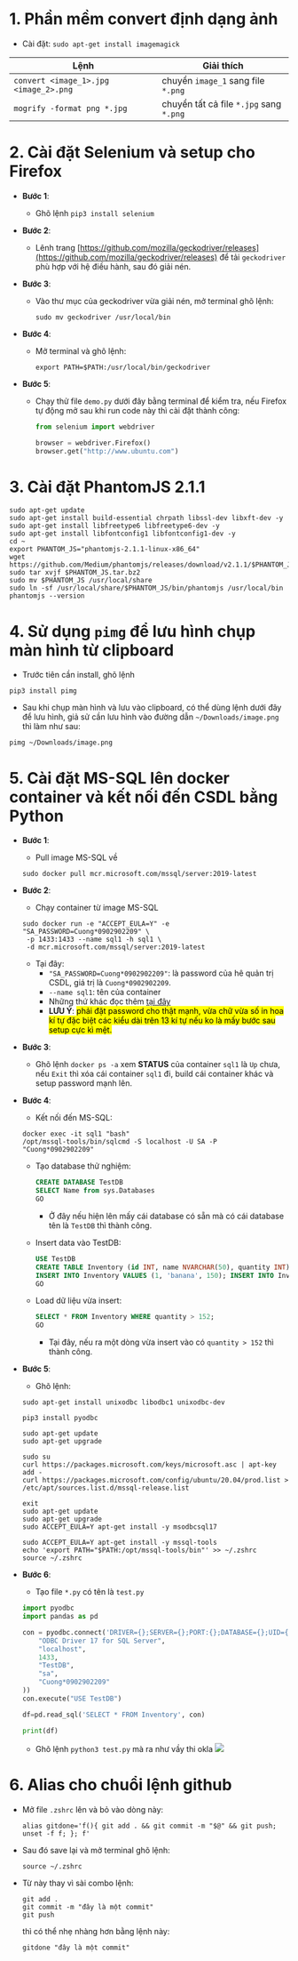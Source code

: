 # 1. Phần mềm convert định dạng ảnh
* Cài đặt: `sudo apt-get install imagemagick`

|Lệnh|Giải thích|
|-|-|
|`convert <image_1>.jpg <image_2>.png`| chuyển `image_1` sang file `*.png`|
|`mogrify -format png *.jpg`| chuyển tất cả file `*.jpg` sang `*.png`|

# 2. Cài đặt Selenium và setup cho Firefox
* **Bước 1**:
  * Ghõ lệnh `pip3 install selenium`
* **Bước 2**:
  * Lênh trang [https://github.com/mozilla/geckodriver/releases](https://github.com/mozilla/geckodriver/releases) để tải `geckodriver` phù hợp với hệ điều hành, sau đó giải nén.
* **Bước 3**:
  * Vào thư mục của geckodriver vừa giải nén, mở terminal ghõ lệnh:
    ```
    sudo mv geckodriver /usr/local/bin
    ```
* **Bước 4**:
  * Mở terminal và ghõ lệnh:
    ```
    export PATH=$PATH:/usr/local/bin/geckodriver
    ```

* **Bước 5**:
  * Chạy thử file `demo.py` dưới đây bằng terminal để kiểm tra, nếu Firefox tự động mở sau khi run code này thì cài đặt thành công:
    ```python
    from selenium import webdriver

    browser = webdriver.Firefox()
    browser.get("http://www.ubuntu.com")
    ```

# 3. Cài đặt PhantomJS 2.1.1
```
sudo apt-get update
sudo apt-get install build-essential chrpath libssl-dev libxft-dev -y
sudo apt-get install libfreetype6 libfreetype6-dev -y
sudo apt-get install libfontconfig1 libfontconfig1-dev -y
cd ~
export PHANTOM_JS="phantomjs-2.1.1-linux-x86_64"
wget https://github.com/Medium/phantomjs/releases/download/v2.1.1/$PHANTOM_JS.tar.bz2
sudo tar xvjf $PHANTOM_JS.tar.bz2
sudo mv $PHANTOM_JS /usr/local/share
sudo ln -sf /usr/local/share/$PHANTOM_JS/bin/phantomjs /usr/local/bin
phantomjs --version
```

# 4. Sử dụng `pimg` để lưu hình chụp màn hình từ clipboard
* Trước tiên cần install, ghõ lệnh
```
pip3 install pimg
```
* Sau khi chụp màn hình và lưu vào clipboard, có thể dùng lệnh dưới đây để lưu hình, giả sử cần lưu hình vào đường dẫn `~/Downloads/image.png` thì làm như sau:
```
pimg ~/Downloads/image.png
```

# 5. Cài đặt MS-SQL lên docker container và kết nối đến CSDL bằng Python
* **Bước 1**: 
  * Pull image MS-SQL về
  ```
  sudo docker pull mcr.microsoft.com/mssql/server:2019-latest
  ```

* **Bước 2**: 
  * Chạy container từ image MS-SQL
  ```
  sudo docker run -e "ACCEPT_EULA=Y" -e "SA_PASSWORD=Cuong*0902902209" \
   -p 1433:1433 --name sql1 -h sql1 \
   -d mcr.microsoft.com/mssql/server:2019-latest
  ```
  * Tại đây:
    * `"SA_PASSWORD=Cuong*0902902209"`: là password của hê quản trị CSDL, giá trị là `Cuong*0902902209`.
    * `--name sql1`: tên của container
    * Những thứ khác đọc thêm [tại đây](https://docs.microsoft.com/en-us/sql/linux/quickstart-install-connect-docker?view=sql-server-ver15&pivots=cs1-bash)
    * **LƯU Ý**: <mark>phải đặt password cho thật mạnh, vừa chữ vừa số in hoa kí tự đặc biệt các kiểu dài trên 13 kí tự nếu ko là mấy bước sau setup cực kì mệt.</mark>

* **Bước 3**:
  * Ghõ lệnh `docker ps -a` xem **STATUS** của container `sql1` là `Up` chưa, nếu `Exit` thì xóa cái container `sql1` đi, build cái container khác và setup password mạnh lên.

* **Bước 4**:
  * Kết nối đến MS-SQL:
  ```
  docker exec -it sql1 "bash"
  /opt/mssql-tools/bin/sqlcmd -S localhost -U SA -P "Cuong*0902902209"
  ```

  * Tạo database thử nghiệm:
    ```sql
    CREATE DATABASE TestDB
    SELECT Name from sys.Databases
    GO
    ```
    * Ở đây nếu hiện lên mấy cái database có sẵn mà có cái database tên là `TestDB` thì thành công.
  
  * Insert data vào TestDB:
    ```sql
    USE TestDB
    CREATE TABLE Inventory (id INT, name NVARCHAR(50), quantity INT)
    INSERT INTO Inventory VALUES (1, 'banana', 150); INSERT INTO Inventory VALUES (2, 'orange', 154);
    GO
    ```
  
  * Load dữ liệu vừa insert:
    ```sql
    SELECT * FROM Inventory WHERE quantity > 152;
    GO
    ```
    * Tại đây, nếu ra một dòng vừa insert vào có `quantity > 152` thì thành công.

* **Bước 5**:
  * Ghõ lệnh:
  ```
  sudo apt-get install unixodbc libodbc1 unixodbc-dev
  ```

  ```
  pip3 install pyodbc
  ```

  ```
  sudo apt-get update
  sudo apt-get upgrade
  
  sudo su
  curl https://packages.microsoft.com/keys/microsoft.asc | apt-key add -
  curl https://packages.microsoft.com/config/ubuntu/20.04/prod.list > /etc/apt/sources.list.d/mssql-release.list

  exit
  sudo apt-get update
  sudo apt-get upgrade
  sudo ACCEPT_EULA=Y apt-get install -y msodbcsql17

  sudo ACCEPT_EULA=Y apt-get install -y mssql-tools
  echo 'export PATH="$PATH:/opt/mssql-tools/bin"' >> ~/.zshrc
  source ~/.zshrc
  ```

* **Bước 6**:
  * Tạo file `*.py` có tên là `test.py`
  ```python
  import pyodbc
  import pandas as pd

  con = pyodbc.connect('DRIVER={};SERVER={};PORT:{};DATABASE={};UID={};PWD={}'.format(
      "ODBC Driver 17 for SQL Server",
      "localhost",
      1433,
      "TestDB",
      "sa",
      "Cuong*0902902209"
  ))
  con.execute("USE TestDB")

  df=pd.read_sql('SELECT * FROM Inventory', con)

  print(df)
  ```

  * Ghõ lệnh `python3 test.py` mà ra như vầy thi okla
  ![](images/my_system_setup_00.png)

# 6. Alias cho chuổi lệnh github
* Mở file `.zshrc` lên và bỏ vào dòng này:
  ```
  alias gitdone='f(){ git add . && git commit -m "$@" && git push; unset -f f; }; f'
  ```
* Sau đó save lại và mở terminal ghõ lệnh:
  ```
  source ~/.zshrc
  ```

* Từ này thay vì sài combo lệnh:
  ```
  git add .
  git commit -m "đây là một commit"
  git push
  ```
  thì có thể nhẹ nhàng hơn bằng lệnh này:
  ```
  gitdone "đây là một commit"
  ```